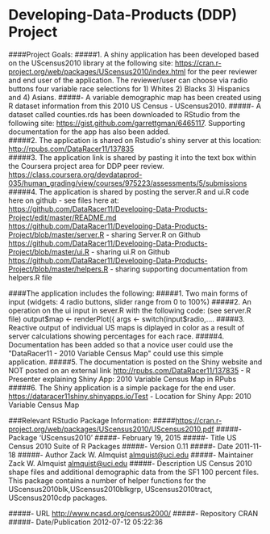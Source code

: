 # Developing-Data-Products (DDP) Project 

####Project Goals:
#####1.	A shiny application has been developed based on the UScensus2010 library at the following site: https://cran.r-project.org/web/packages/UScensus2010/index.html for the peer reviewer and end user of the application. The reviewer/user can choose via radio buttons four variable race selections for 1) Whites 2) Blacks 3) Hispanics and 4) Asians. 
#####- A variable demographic map has been created using R dataset information from this 2010 US Census - UScensus2010.
#####- A dataset called counties.rds has been downloaded to RStudio from the following site: https://gist.github.com/garrettgman/6465117. Supporting documentation for the app has also been added.      
#####2.	The application is shared on Rstudio's shiny server at this location: http://rpubs.com/DataRacer11/137835  
#####3.	The application link is shared by pasting it into the text box within the Coursera project area for DDP peer review.
https://class.coursera.org/devdataprod-035/human_grading/view/courses/975223/assessments/5/submissions 
#####4.	The application is shared by posting the server.R and ui.R code here on github - see files here at: https://github.com/DataRacer11/Developing-Data-Products-Project/edit/master/README.md https://github.com/DataRacer11/Developing-Data-Products-Project/blob/master/server.R - sharing Server.R on Github
https://github.com/DataRacer11/Developing-Data-Products-Project/blob/master/ui.R - sharing ui.R on Github
https://github.com/DataRacer11/Developing-Data-Products-Project/blob/master/helpers.R - sharing supporting documentation from helpers.R file

####The application includes the following:
#####1.	Two main forms of input (widgets: 4 radio buttons, slider range from 0 to 100%)
#####2.	An operation on the ui input in sever.R with the following code: (see server.R file) output$map <- renderPlot({ args <- switch(input$radio,....
#####3. Reactive output of individual US maps is diplayed in color as a result of server calculations showing percentages for each race.
#####4.	Documentation has been added so that a novice user could use the "DataRacer11 - 2010 Variable Census Map" could use this simple application.
#####5.	The documentation is posted on the Shiny website and NOT posted on an external link
http://rpubs.com/DataRacer11/137835 - R Presenter explaining Shiny App: 2010 Variable Census Map in RPubs
#####6. The Shiny application is a simple package for the end user.
https://dataracer11shiny.shinyapps.io/Test - Location for Shiny App: 2010 Variable Census Map


###Relevant RStudio Package Information: 
#####https://cran.r-project.org/web/packages/UScensus2010/UScensus2010.pdf
#####- Package ‘UScensus2010’
#####- February 19, 2015
#####- Title US Census 2010 Suite of R Packages
#####- Version 0.11
#####- Date 2011-11-18
#####- Author Zack W. Almquist <almquist@uci.edu>
#####- Maintainer Zack W. Almquist <almquist@uci.edu>
#####- Description US Census 2010 shape files and additional demographic data from the SF1 100 percent files. This package contains a number of helper functions for the UScensus2010blk,UScensus2010blkgrp, UScensus2010tract, UScensus2010cdp packages.

#####- URL http://www.ncasd.org/census2000/
#####- Repository CRAN
#####- Date/Publication 2012-07-12 05:22:36
